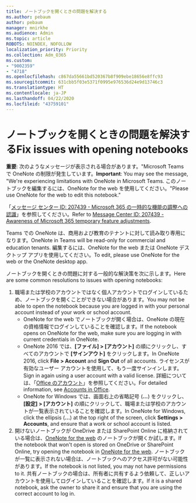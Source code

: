 ```yaml
---
title: ノートブックを開くときの問題を解決する
ms.author: pebaum
author: pebaum
manager: mnirkhe
ms.audience: Admin
ms.topic: article
ROBOTS: NOINDEX, NOFOLLOW
localization_priority: Priority
ms.collection: Adm_O365
ms.custom:
- "9002359"
- "4718"
ms.openlocfilehash: c867da55661bd520367b8f909ebe18656e8ffc93
ms.sourcegitcommit: 631cbb5f03e5371f0995e976536d24e9d13746c3
ms.translationtype: HT
ms.contentlocale: ja-JP
ms.lasthandoff: 04/22/2020
ms.locfileid: "43759101"
---
```

# <a name="fix-issues-with-opening-notebooks"></a><span data-ttu-id="a60f9-102">ノートブックを開くときの問題を解決する</span><span class="sxs-lookup"><span data-stu-id="a60f9-102">Fix issues with opening notebooks</span></span>

<span data-ttu-id="a60f9-103">**重要**: 次のようなメッセージが表示される場合があります。"Microsoft Teams で OneNote の制限が発生しています。</span><span class="sxs-lookup"><span data-stu-id="a60f9-103">**Important**: You may see the message, "We're experiencing limitations with OneNote in Microsoft Teams.</span></span> <span data-ttu-id="a60f9-104">このノートブックを編集するには、OneNote for the web を使用してください。"</span><span class="sxs-lookup"><span data-stu-id="a60f9-104">Please use OneNote for the web to edit this notebook."</span></span>

<span data-ttu-id="a60f9-105">「[メッセージ センター ID: 207439 - Microsoft 365 の一時的な機能の調整への認識](https://admin.microsoft.com/Adminportal/Home?source=applauncher#MessageCenter?id=MC207439)」を参照してください。</span><span class="sxs-lookup"><span data-stu-id="a60f9-105">Refer to [Message Center ID: 207439 - Awareness of Microsoft 365 temporary feature adjustments](https://admin.microsoft.com/Adminportal/Home?source=applauncher#MessageCenter?id=MC207439).</span></span>

<span data-ttu-id="a60f9-106">Teams での OneNote は、商用および教育のテナントに対して読み取り専用になります。</span><span class="sxs-lookup"><span data-stu-id="a60f9-106">OneNote in Teams will be read-only for commercial and education tenants.</span></span> <span data-ttu-id="a60f9-107">編集するには、OneNote for the web または OneNote デスクトップ アプリを使用してください。</span><span class="sxs-lookup"><span data-stu-id="a60f9-107">To edit, please use OneNote for the web or the OneNote desktop app.</span></span>

<span data-ttu-id="a60f9-108">ノートブックを開くときの問題に対する一般的な解決策を次に示します。</span><span class="sxs-lookup"><span data-stu-id="a60f9-108">Here are some common resolutions to issues with opening notebooks:</span></span>

1. <span data-ttu-id="a60f9-109">職場または学校のアカウントではなく個人アカウントでログインしているため、ノートブックを開くことができない場合があります。</span><span class="sxs-lookup"><span data-stu-id="a60f9-109">You may not be able to open the notebook because you are logged in with your personal account instead of your work or school account.</span></span>
    - <span data-ttu-id="a60f9-110">OneNote for the web でノートブックが開く場合は、OneNote の現在の資格情報でログインしていることを確認します。</span><span class="sxs-lookup"><span data-stu-id="a60f9-110">If the notebook opens on OneNote for the web, make sure you are logging in with current credentials in OneNote.</span></span>
    - <span data-ttu-id="a60f9-111">OneNote 2016 では、**[ファイル] > [アカウント]** の順にクリックし、すべてのアカウントで **[サインアウト]** をクリックします。</span><span class="sxs-lookup"><span data-stu-id="a60f9-111">In OneNote 2016, click **File > Account** and **Sign Out** of all accounts.</span></span> <span data-ttu-id="a60f9-112">ライセンスが有効なユーザー アカウントを使用して、もう一度サインインします。</span><span class="sxs-lookup"><span data-stu-id="a60f9-112">Sign in again using a user account with a valid license.</span></span> <span data-ttu-id="a60f9-113">詳細については、「[Office のアカウント](https://support.office.com/article/accounts-in-office-628ea040-f265-49de-b986-be09c3ebf8a9)」を参照してください。</span><span class="sxs-lookup"><span data-stu-id="a60f9-113">For detailed information, see [Accounts in Office](https://support.office.com/article/accounts-in-office-628ea040-f265-49de-b986-be09c3ebf8a9).</span></span> 
    - <span data-ttu-id="a60f9-114">OneNote for Windows では、画面右上の省略記号 (**…**) をクリックし、**[設定] > [アカウント]** の順にクリックして、職場または学校のアカウントが一覧表示されていることを確認します。</span><span class="sxs-lookup"><span data-stu-id="a60f9-114">In OneNote for Windows, click the ellipsis (**…**) at the top right of the screen, click **Settings > Accounts**, and ensure that a work or school account is listed.</span></span> 
2. <span data-ttu-id="a60f9-115">開けないノートブックが OneDrive または SharePoint Online に格納されている場合は、[OneNote for the web](https://onenote.com) のノートブックが開くか試します。</span><span class="sxs-lookup"><span data-stu-id="a60f9-115">If the notebook that won't open is stored on OneDrive or SharePoint Online, try opening the notebook in [OneNote for the web](https://onenote.com).</span></span> <span data-ttu-id="a60f9-116">ノートブックが一覧に表示されない場合は、ノートブックへのアクセス許可がない可能性があります。</span><span class="sxs-lookup"><span data-stu-id="a60f9-116">If the notebook is not listed, you may not have permissions to it.</span></span> <span data-ttu-id="a60f9-117">共有ノートブックの場合は、所有者に共有するよう依頼して、正しいアカウントを使用してログインしていることを確認します。</span><span class="sxs-lookup"><span data-stu-id="a60f9-117">If it is a shared notebook, ask the owner to share it and ensure that you are using the correct account to log in.</span></span>

